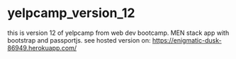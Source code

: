 # yelpcamp_version_12
this is version 12 of yelpcamp from web dev bootcamp.
MEN stack app with bootstrap and passportjs.
see hosted version on: https://enigmatic-dusk-86949.herokuapp.com/
